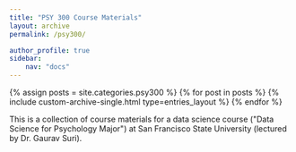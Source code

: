 ```yaml
---
title: "PSY 300 Course Materials"
layout: archive
permalink: /psy300/

author_profile: true
sidebar:
    nav: "docs"
---
```



{% assign posts = site.categories.psy300 %}
{% for post in posts %}
  {% include custom-archive-single.html type=entries_layout %}
{% endfor %}

This is a collection of course materials for a data science course ("Data Science for Psychology Major") at San Francisco State University (lectured by Dr. Gaurav Suri).